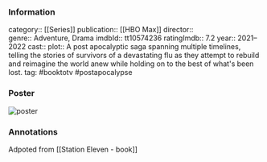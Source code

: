### Information

category:: [[Series]]
publication:: [[HBO Max]]
director::  
genre:: Adventure, Drama
imdbId:: tt10574236
ratingImdb:: 7.2
year:: 2021–2022
cast:: 
plot:: A post apocalyptic saga spanning multiple timelines, telling the stories of survivors of a devastating flu as they attempt to rebuild and reimagine the world anew while holding on to the best of what's been lost.
tag: #booktotv #postapocalypse 

### Poster

![poster](https://m.media-amazon.com/images/M/MV5BZDBmZWUwZTctMTI5My00ZjFiLTgyOWEtMzJiOTZhNmRhYTZhXkEyXkFqcGdeQXVyMTA1OTAyOTI@._V1_SX300.jpg)

### Annotations
Adpoted from [[Station Eleven - book]]
